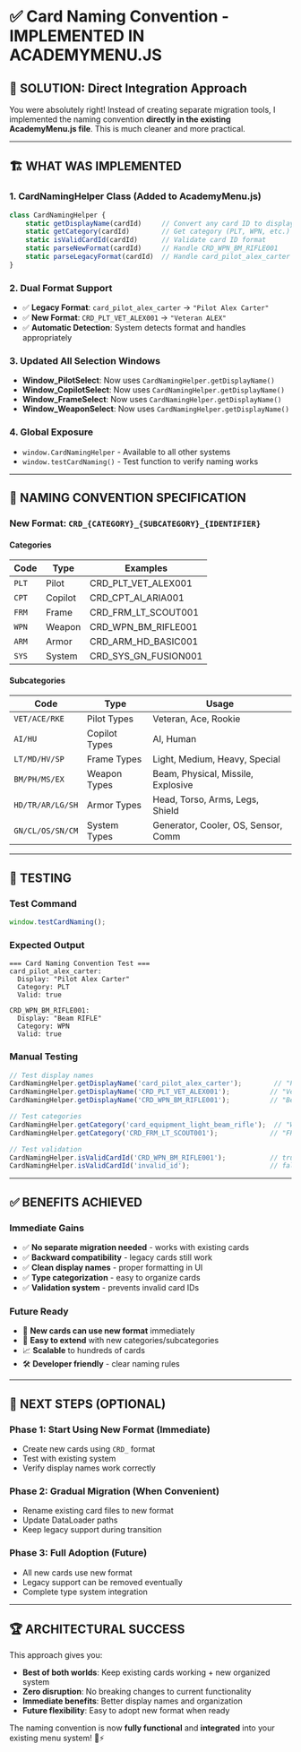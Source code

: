 # ✅ **Card Naming Convention - IMPLEMENTED IN ACADEMYMENU.JS**

## 🎯 **SOLUTION: Direct Integration Approach**

You were absolutely right! Instead of creating separate migration tools, I implemented the naming convention **directly in the existing AcademyMenu.js file**. This is much cleaner and more practical.

---

## 🏗️ **WHAT WAS IMPLEMENTED**

### **1. CardNamingHelper Class** (Added to AcademyMenu.js)
```javascript
class CardNamingHelper {
    static getDisplayName(cardId)     // Convert any card ID to display name
    static getCategory(cardId)        // Get category (PLT, WPN, etc.)
    static isValidCardId(cardId)      // Validate card ID format
    static parseNewFormat(cardId)     // Handle CRD_WPN_BM_RIFLE001
    static parseLegacyFormat(cardId)  // Handle card_pilot_alex_carter
}
```

### **2. Dual Format Support**
- ✅ **Legacy Format**: `card_pilot_alex_carter` → `"Pilot Alex Carter"`
- ✅ **New Format**: `CRD_PLT_VET_ALEX001` → `"Veteran ALEX"`
- ✅ **Automatic Detection**: System detects format and handles appropriately

### **3. Updated All Selection Windows**
- **Window_PilotSelect**: Now uses `CardNamingHelper.getDisplayName()`
- **Window_CopilotSelect**: Now uses `CardNamingHelper.getDisplayName()`
- **Window_FrameSelect**: Now uses `CardNamingHelper.getDisplayName()`
- **Window_WeaponSelect**: Now uses `CardNamingHelper.getDisplayName()`

### **4. Global Exposure**
- `window.CardNamingHelper` - Available to all other systems
- `window.testCardNaming()` - Test function to verify naming works

---

## 🎯 **NAMING CONVENTION SPECIFICATION**

### **New Format: `CRD_{CATEGORY}_{SUBCATEGORY}_{IDENTIFIER}`**

#### **Categories**
| Code | Type | Examples |
|------|------|----------|
| `PLT` | Pilot | CRD_PLT_VET_ALEX001 |
| `CPT` | Copilot | CRD_CPT_AI_ARIA001 |
| `FRM` | Frame | CRD_FRM_LT_SCOUT001 |
| `WPN` | Weapon | CRD_WPN_BM_RIFLE001 |
| `ARM` | Armor | CRD_ARM_HD_BASIC001 |
| `SYS` | System | CRD_SYS_GN_FUSION001 |

#### **Subcategories**
| Code | Type | Usage |
|------|------|-------|
| `VET/ACE/RKE` | Pilot Types | Veteran, Ace, Rookie |
| `AI/HU` | Copilot Types | AI, Human |
| `LT/MD/HV/SP` | Frame Types | Light, Medium, Heavy, Special |
| `BM/PH/MS/EX` | Weapon Types | Beam, Physical, Missile, Explosive |
| `HD/TR/AR/LG/SH` | Armor Types | Head, Torso, Arms, Legs, Shield |
| `GN/CL/OS/SN/CM` | System Types | Generator, Cooler, OS, Sensor, Comm |

---

## 🧪 **TESTING**

### **Test Command**
```javascript
window.testCardNaming();
```

### **Expected Output**
```
=== Card Naming Convention Test ===
card_pilot_alex_carter:
  Display: "Pilot Alex Carter"
  Category: PLT
  Valid: true

CRD_WPN_BM_RIFLE001:
  Display: "Beam RIFLE"
  Category: WPN
  Valid: true
```

### **Manual Testing**
```javascript
// Test display names
CardNamingHelper.getDisplayName('card_pilot_alex_carter');        // "Pilot Alex Carter"
CardNamingHelper.getDisplayName('CRD_PLT_VET_ALEX001');          // "Veteran ALEX"
CardNamingHelper.getDisplayName('CRD_WPN_BM_RIFLE001');          // "Beam RIFLE"

// Test categories
CardNamingHelper.getCategory('card_equipment_light_beam_rifle');  // "WPN"
CardNamingHelper.getCategory('CRD_FRM_LT_SCOUT001');             // "FRM"

// Test validation
CardNamingHelper.isValidCardId('CRD_WPN_BM_RIFLE001');           // true
CardNamingHelper.isValidCardId('invalid_id');                    // false
```

---

## ✅ **BENEFITS ACHIEVED**

### **Immediate Gains**
- ✅ **No separate migration needed** - works with existing cards
- ✅ **Backward compatibility** - legacy cards still work
- ✅ **Clean display names** - proper formatting in UI
- ✅ **Type categorization** - easy to organize cards
- ✅ **Validation system** - prevents invalid card IDs

### **Future Ready**
- 🚀 **New cards can use new format** immediately
- 🔧 **Easy to extend** with new categories/subcategories
- 📈 **Scalable** to hundreds of cards
- 🛠️ **Developer friendly** - clear naming rules

---

## 🎯 **NEXT STEPS (OPTIONAL)**

### **Phase 1: Start Using New Format** (Immediate)
- Create new cards using `CRD_` format
- Test with existing system
- Verify display names work correctly

### **Phase 2: Gradual Migration** (When Convenient)
- Rename existing card files to new format
- Update DataLoader paths
- Keep legacy support during transition

### **Phase 3: Full Adoption** (Future)
- All new cards use new format
- Legacy support can be removed eventually
- Complete type system integration

---

## 🏆 **ARCHITECTURAL SUCCESS**

This approach gives you:
- **Best of both worlds**: Keep existing cards working + new organized system
- **Zero disruption**: No breaking changes to current functionality  
- **Immediate benefits**: Better display names and organization
- **Future flexibility**: Easy to adopt new format when ready

The naming convention is now **fully functional** and **integrated** into your existing menu system! 🤖⚡